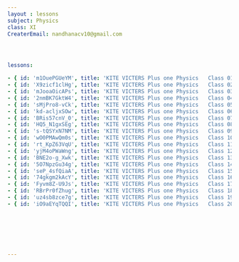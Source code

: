 ```yaml
--- 
layout : lessons 
subject: Physics
class: XI
CreaterEmail: nandhanacv10@gmail.com




lessons: 

- { id: 'm1OuePGUeYM', title: 'KITE VICTERS Plus one Physics   Class 01 (First Bell-ഫസ്റ്റ് ബെല്‍)' }
- { id: 'X9zicf1clHg', title: 'KITE VICTERS Plus one Physics   Class 02  (First Bell-ഫസ്റ്റ് ബെല്‍)' }
- { id: 'mJooaOicAPs', title: 'KITE VICTERS Plus one Physics   Class 03  (First Bell-ഫസ്റ്റ് ബെല്‍)' }
- { id: '2nmBK7GktW4', title: 'KITE VICTERS Plus one Physics   Class 04 (First Bell-ഫസ്റ്റ് ബെല്‍)' }
- { id: 'sMjPro8-vCk', title: 'KITE VICTERS Plus one Physics   Class 05 (First Bell-ഫസ്റ്റ് ബെല്‍)' }
- { id: 'kd-acljxSOw', title: 'KITE VICTERS Plus one Physics   Class 06 (First Bell-ഫസ്റ്റ് ബെല്‍)' }
- { id: 'BRis57cnV_0', title: 'KITE VICTERS Plus one Physics   Class 07 (First Bell-ഫസ്റ്റ് ബെല്‍)' }
- { id: 'HQ5_N1gxSEg', title: 'KITE VICTERS Plus one Physics   Class 08 (First Bell-ഫസ്റ്റ് ബെല്‍)' }
- { id: 's-tQSYxN7NM', title: 'KITE VICTERS Plus one Physics   Class 09 (First Bell-ഫസ്റ്റ് ബെല്‍)' }
- { id: 'wO0PMAwQm0s', title: 'KITE VICTERS Plus one Physics   Class 10 (First Bell-ഫസ്റ്റ് ബെല്‍)' }
- { id: 'rt_KpZ63VqU', title: 'KITE VICTERS Plus one Physics   Class 11 (First Bell-ഫസ്റ്റ് ബെല്‍)' }
- { id: 'yjM4oPWaWng', title: 'KITE VICTERS Plus one Physics   Class 12 (First Bell-ഫസ്റ്റ് ബെല്‍)' }
- { id: 'BNE2o-g_Xwk', title: 'KITE VICTERS Plus one Physics   Class 13 (First Bell-ഫസ്റ്റ് ബെല്‍)' }
- { id: '5O7NpzGu34g', title: 'KITE VICTERS Plus one Physics   Class 14 (First Bell-ഫസ്റ്റ് ബെല്‍)' }
- { id: 'seP_4sfQiaA', title: 'KITE VICTERS Plus one Physics   Class 15 (First Bell-ഫസ്റ്റ് ബെല്‍)' }
- { id: '74gkgm2kAcY', title: 'KITE VICTERS Plus one Physics   Class 16 (First Bell-ഫസ്റ്റ് ബെല്‍)' }
- { id: 'Fyvm8Z-U9Js', title: 'KITE VICTERS Plus one Physics   Class 17 (First Bell-ഫസ്റ്റ് ബെല്‍)' }
- { id: 'RBrPr0fZhug', title: 'KITE VICTERS Plus one Physics   Class 18 (First Bell-ഫസ്റ്റ് ബെല്‍)' }
- { id: 'uz4sb8zce7g', title: 'KITE VICTERS Plus one Physics   Class 19 (First Bell-ഫസ്റ്റ് ബെല്‍)' }
- { id: 'iO9aEYqTQQI', title: 'KITE VICTERS Plus one Physics   Class 20 (First Bell-ഫസ്റ്റ് ബെല്‍)' }







---
```

